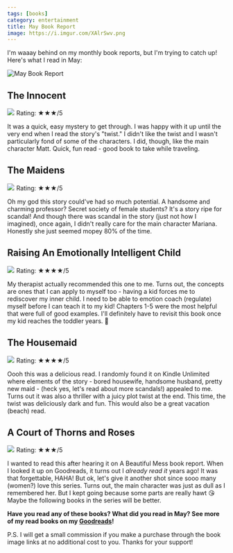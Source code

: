 ```yaml
---
tags: [books]
category: entertainment
title: May Book Report
image: https://i.imgur.com/XAlrSwv.png
---
```


I'm waaay behind on my monthly book reports, but I'm trying to catch up! Here's what I read in May:

![May Book Report](https://i.imgur.com/XAlrSwv.png)

## The Innocent
<a href="https://www.amazon.com/gp/product/045121577X?ie=UTF8&SubscriptionId=1MGPYB6YW3HWK55XCGG2&linkCode=li3&tag=jessicapei-20&linkId=eb907e1615788246ca5ce065566ac751&language=en_US&ref_=as_li_ss_il" target="_blank"><img border="0" src="//ws-na.amazon-adsystem.com/widgets/q?_encoding=UTF8&ASIN=045121577X&Format=_SL250_&ID=AsinImage&MarketPlace=US&ServiceVersion=20070822&WS=1&tag=jessicapei-20&language=en_US" ></a><img src="https://ir-na.amazon-adsystem.com/e/ir?t=jessicapei-20&language=en_US&l=li3&o=1&a=045121577X" width="1" height="1" border="0" alt="" style="border:none !important; margin:0px !important;" />
Rating: ★★★/5

It was a quick, easy mystery to get through. I was happy with it up until the very end when I read the story's "twist." I didn't like the twist and I wasn't particularly fond of some of the characters. I did, though, like the main character Matt. Quick, fun read - good book to take while traveling.

## The Maidens
<a href="https://www.amazon.com/gp/product/1250304458?ie=UTF8&SubscriptionId=1MGPYB6YW3HWK55XCGG2&linkCode=li3&tag=jessicapei-20&linkId=36e9546c018e6ab09eef9d56b4899542&language=en_US&ref_=as_li_ss_il" target="_blank"><img border="0" src="//ws-na.amazon-adsystem.com/widgets/q?_encoding=UTF8&ASIN=1250304458&Format=_SL250_&ID=AsinImage&MarketPlace=US&ServiceVersion=20070822&WS=1&tag=jessicapei-20&language=en_US" ></a><img src="https://ir-na.amazon-adsystem.com/e/ir?t=jessicapei-20&language=en_US&l=li3&o=1&a=1250304458" width="1" height="1" border="0" alt="" style="border:none !important; margin:0px !important;" />
Rating: ★★★/5

Oh my god this story could've had so much potential. A handsome and charming professor? Secret society of female students? It's a story ripe for scandal! And though there was scandal in the story (just not how I imagined), once again, I didn't really care for the main character Mariana. Honestly she just seemed mopey 80% of the time. 

## Raising An Emotionally Intelligent Child
<a href="https://www.amazon.com/gp/product/0684838656?ie=UTF8&SubscriptionId=1MGPYB6YW3HWK55XCGG2&linkCode=li3&tag=jessicapei-20&linkId=781b5fa36b5b1c1b2251ff80c80e29ac&language=en_US&ref_=as_li_ss_il" target="_blank"><img border="0" src="//ws-na.amazon-adsystem.com/widgets/q?_encoding=UTF8&ASIN=0684838656&Format=_SL250_&ID=AsinImage&MarketPlace=US&ServiceVersion=20070822&WS=1&tag=jessicapei-20&language=en_US" ></a><img src="https://ir-na.amazon-adsystem.com/e/ir?t=jessicapei-20&language=en_US&l=li3&o=1&a=0684838656" width="1" height="1" border="0" alt="" style="border:none !important; margin:0px !important;" />
Rating: ★★★★/5

My therapist actually recommended this one to me. Turns out, the concepts are ones that I can apply to myself too - having a kid  forces me to rediscover my inner child. I need to be able to emotion coach (regulate) myself before I can teach it to my kid! Chapters 1-5 were the most helpful that were full of good examples. I'll definitely have to revisit this book once my kid reaches the toddler years. :grimacing:

## The Housemaid
<a href="https://www.amazon.com/gp/product/B09TWSRMCB?ie=UTF8&SubscriptionId=1MGPYB6YW3HWK55XCGG2&linkCode=li3&tag=jessicapei-20&linkId=49f050276f99f5189e988bed9559f732&language=en_US&ref_=as_li_ss_il" target="_blank"><img border="0" src="//ws-na.amazon-adsystem.com/widgets/q?_encoding=UTF8&ASIN=B09TWSRMCB&Format=_SL250_&ID=AsinImage&MarketPlace=US&ServiceVersion=20070822&WS=1&tag=jessicapei-20&language=en_US" ></a><img src="https://ir-na.amazon-adsystem.com/e/ir?t=jessicapei-20&language=en_US&l=li3&o=1&a=B09TWSRMCB" width="1" height="1" border="0" alt="" style="border:none !important; margin:0px !important;" />
Rating: ★★★★/5

Oooh this was a delicious read. I randomly found it on Kindle Unlimited where elements of the story - bored housewife, handsome husband, pretty new maid - (heck yes, let's read about more scandals!) appealed to me. Turns out it was also a thriller with a juicy plot twist at the end. This time, the twist was deliciously dark and fun. This would also be a great vacation (beach) read.

## A Court of Thorns and Roses
<a href="https://www.amazon.com/gp/product/1635575567?ie=UTF8&SubscriptionId=1MGPYB6YW3HWK55XCGG2&linkCode=li3&tag=jessicapei-20&linkId=58178082aa5b6dbecfc5589b9113d312&language=en_US&ref_=as_li_ss_il" target="_blank"><img border="0" src="//ws-na.amazon-adsystem.com/widgets/q?_encoding=UTF8&ASIN=1635575567&Format=_SL250_&ID=AsinImage&MarketPlace=US&ServiceVersion=20070822&WS=1&tag=jessicapei-20&language=en_US" ></a><img src="https://ir-na.amazon-adsystem.com/e/ir?t=jessicapei-20&language=en_US&l=li3&o=1&a=1635575567" width="1" height="1" border="0" alt="" style="border:none !important; margin:0px !important;" />
Rating: ★★★/5

I wanted to read this after hearing it on A Beautiful Mess book report. When I looked it up on Goodreads, it turns out I *already read it* years ago! It was that forgettable, HAHA! But ok, let's give it another shot since sooo many (women?) love this series. Turns out, the main character was just as dull as I remembered her. But I kept going because some parts are really hawt :kissing_heart: Maybe the following books in the series will be better.

**Have you read any of these books? What did you read in May? See more of my read books on my [Goodreads](https://www.goodreads.com/user/show/7454797-jessica)!**

P.S. I will get a small commission if you make a purchase through the book image links at no additional cost to you. Thanks for your support!